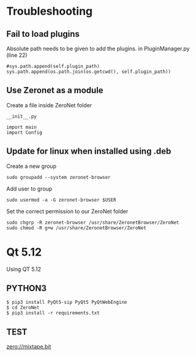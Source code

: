 # Troubleshooting

## Fail to load plugins

Absolute path needs to be given to add the plugins.
in PluginManager.py (line 22)
```
#sys.path.append(self.plugin_path)
sys.path.append(os.path.join(os.getcwd(), self.plugin_path))
```

## Use Zeronet as a module

Create a file inside ZeroNet folder

`__init__.py`
```
import main
import Config
```

## Update for linux when installed using .deb

Create a new group

```
sudo groupadd --system zeronet-browser
```

Add user to group
```
sudo usermod -a -G zeronet-browser $USER
```

Set the correct permission to our ZeroNet folder
```
sudo chgrp -R zeronet-browser /usr/share/ZeronetBrowser/ZeroNet
sudo chmod -R g+w /usr/share/ZeronetBrowser/ZeroNet
```

# Qt 5.12

Using QT 5.12

## PYTHON3

```
$ pip3 install PyQt5-sip PyQt5 PyQtWebEngine
$ cd ZeroNet
$ pip3 install -r requirements.txt
```


## TEST

[zero://mixtape.bit](zero://mixtape.bit)

